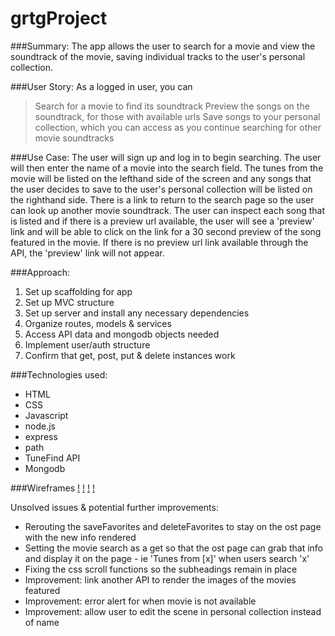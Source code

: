 # grtgProject

###Summary:
The app allows the user to search for a movie and view the soundtrack of the movie, saving individual tracks to the user's personal collection.

###User Story:
As a logged in user, you can
> Search for a movie to find its soundtrack
> Preview the songs on the soundtrack, for those with available urls
> Save songs to your personal collection, which you can access as you continue searching for other movie soundtracks

###Use Case:
The user will sign up and log in to begin searching. The user will then enter the name of a movie into the search field. The tunes from the movie will be listed on the lefthand side of the screen and any songs that the user decides to save to the user's personal collection will be listed on the righthand side. There is a link to return to the search page so the user can look up another movie soundtrack.
The user can inspect each song that is listed and if there is a preview url available, the user will see a 'preview' link and will be able to click on the link for a 30 second preview of the song featured in the movie. If there is no preview url link available through the API, the 'preview' link will not appear.

###Approach:
1. Set up scaffolding for app
2. Set up MVC structure
3. Set up server and install any necessary dependencies
4. Organize routes, models & services
5. Access API data and mongodb objects needed
6. Implement user/auth structure
7. Confirm that get, post, put & delete instances work

###Technologies used:
- HTML
- CSS
- Javascript
- node.js
- express
- path
- TuneFind API
- Mongodb

###Wireframes
[!](https://git.generalassemb.ly/storage/user/28/files/d037589c-9c29-11e6-866d-7ac413250c1a)
[!](https://git.generalassemb.ly/storage/user/28/files/dc23affc-9c29-11e6-9307-b3b1d71812a5)
[!](https://git.generalassemb.ly/storage/user/28/files/e8a8e5f8-9c29-11e6-840f-8e514c08a4cf)
[!](https://git.generalassemb.ly/storage/user/28/files/f57252e2-9c29-11e6-98de-1de8aedb1fcc)

Unsolved issues & potential further improvements:
- Rerouting the saveFavorites and deleteFavorites to stay on the ost page with the new info rendered
- Setting the movie search as a get so that the ost page can grab that info and display it on the page - ie 'Tunes from [x]' when users search 'x'
- Fixing the css scroll functions so the subheadings remain in place
- Improvement: link another API to render the images of the movies featured
- Improvement: error alert for when movie is not available
- Improvement: allow user to edit the scene in personal collection instead of name

